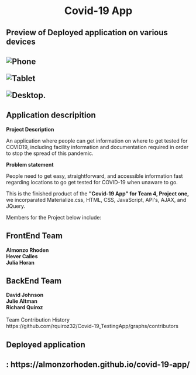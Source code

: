 
<h1 align = "center" > Covid-19 App </h1>

<h2>Preview of Deployed application on various devices<h2>
  
![Phone](https://user-images.githubusercontent.com/61447353/97649953-02efff00-1a2f-11eb-93fa-e3024f1ab428.PNG)

![Tablet](https://user-images.githubusercontent.com/61447353/97652037-e5716400-1a33-11eb-82fc-003e0dc4a35e.PNG)

![Desktop](https://user-images.githubusercontent.com/61447353/97765519-c8e33380-1ae8-11eb-8f41-890e1b033923.PNG).


<h2> Application descripition </h2>

<strong> Project Description </strong>

An application where people can get information on where to get tested for COVID19, including facility information and documentation required in order to stop the spread of this pandemic.  

<strong> Problem statement </strong>

People need to get easy, straightforward, and accessible information fast regarding locations to go get tested for COVID-19 when unaware to go.



This is the finished product of the <strong>"Covid-19 App" for Team 4, Project one,</strong> we incorparated Materialize.css, HTML, CSS, JavaScript, API's, AJAX, and JQuery.

Members for the Project below include:<br>

<h2>FrontEnd Team</h2>
<strong>Almonzo Rhoden</strong> <br>
<strong>Hever Calles</strong> <br>
<strong>Julia Horan</strong> <br>

<h2>BackEnd Team</h2>
<strong>David Johnson</strong> <br>
<strong>Julie Altman </strong> <br>
<strong>Richard Quiroz</strong> <br>

<br>
Team Contribution History <br>
https://github.com/rquiroz32/Covid-19_TestingApp/graphs/contributors


<h2> Deployed application <h2> : https://almonzorhoden.github.io/covid-19-app/
